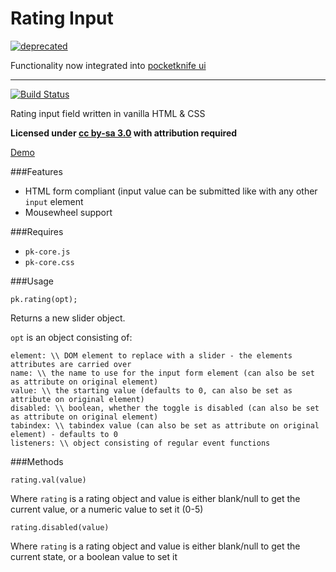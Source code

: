 Rating Input
=========================
[![deprecated](http://badges.github.io/stability-badges/dist/deprecated.svg)](https://github.com/sw4/pocketknife) 

Functionality now integrated into [pocketknife ui](https://github.com/sw4/pocketknife)

--------------


[![Build Status](https://travis-ci.org/sw4/pk-rating.svg?branch=master)](https://travis-ci.org/sw4/pk-rating)

Rating input field written in vanilla HTML &amp; CSS

**Licensed under [cc by-sa 3.0](http://creativecommons.org/licenses/by-sa/3.0/) with attribution required**

[Demo](http://sw4.github.io/rating-input/)

###Features

- HTML form compliant (input value can be submitted like with any other `input` element
- Mousewheel support

###Requires

- `pk-core.js`
- `pk-core.css`


###Usage

`pk.rating(opt);`

Returns a new slider object.

`opt` is an object consisting of:

```
element: \\ DOM element to replace with a slider - the elements attributes are carried over
name: \\ the name to use for the input form element (can also be set as attribute on original element)
value: \\ the starting value (defaults to 0, can also be set as attribute on original element)
disabled: \\ boolean, whether the toggle is disabled (can also be set as attribute on original element)
tabindex: \\ tabindex value (can also be set as attribute on original element) - defaults to 0
listeners: \\ object consisting of regular event functions
```

###Methods

`rating.val(value)`

Where `rating` is a rating object and value is either blank/null to get the current value, or a numeric value to set it (0-5)

`rating.disabled(value)`

Where `rating` is a rating object and value is either blank/null to get the current state, or a boolean value to set it
